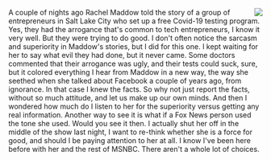 <img src="http://scripting.com/images/2020/05/08/30rock.png" border="0" align="right">A couple of nights ago Rachel Maddow told the story of a group of entrepreneurs in Salt Lake City who set up a free Covid-19 testing program. Yes, they had the arrogance that's common to tech entrepreneurs, I know it very well. But they were trying to do good. I don't often notice the sarcasm and superiority in Maddow's stories, but I did for this one. I kept waiting for her to say what evil they had done, but it never came. Some doctors commented that their arrogance was ugly, and their tests could suck, sure, but it colored everything I hear from Maddow in a new way, the way she seethed when she talked about Facebook a couple of years ago, from ignorance. In that case I knew the facts. So why not just report the facts, without so much attitude, and let us make up our own minds. And then I wondered how much do I listen to her for the superiority versus getting any real information. Another way to see it is what if a Fox News person used the tone she used. Would you see it then. I actually shut her off in the middle of the show last night, I want to re-think whether she is a force for good, and should I be paying attention to her at all. I know I've been here before with her and the rest of MSNBC. There aren't a whole lot of choices. 
